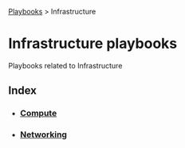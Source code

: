 [Playbooks](../README.md) > Infrastructure

# Infrastructure playbooks   

Playbooks related to Infrastructure   

## Index

* ### [Compute](compute/README.md)
* ### [Networking](networking/README.md)
